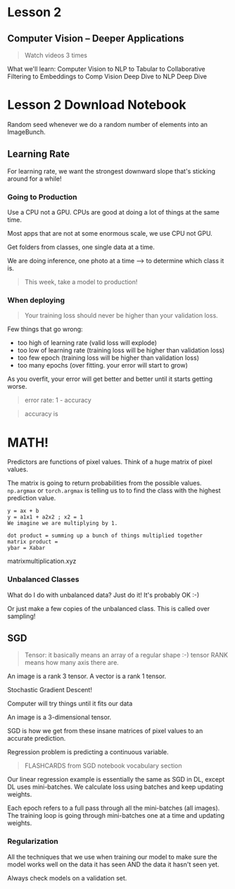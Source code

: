 # Lesson 2
## Computer Vision – Deeper Applications

> Watch videos 3 times

What we'll learn:
  Computer Vision to
    NLP to
     Tabular to
      Collaborative Filtering to
       Embeddings to
        Comp Vision Deep Dive to
         NLP Deep Dive

# Lesson 2 Download Notebook

Random seed whenever we do a random number of elements into an ImageBunch.

## Learning Rate
For learning rate, we want the strongest downward slope that's sticking around for a while!

### Going to Production
Use a CPU not a GPU. CPUs are good at doing a lot of things at the same time.

Most apps that are not at some enormous scale, we use CPU not GPU.

Get folders from classes, one single data at a time.

We are doing inference, one photo at a time --> to determine which class it is.

> This week, take a model to production!

### When deploying
> Your training loss should never be higher than your validation loss.

Few things that go wrong:
- too high of learning rate (valid loss will explode)
- too low of learning rate (training loss will be higher than validation loss)
- too few epoch (training loss will be higher than validation loss)
- too many epochs (over fitting. your error will start to grow)

As you overfit, your error will get better and better until it starts getting worse.

> error rate: 1 - accuracy

> accuracy is

# MATH!
Predictors are functions of pixel values. Think of a huge matrix of pixel values.

The matrix is going to return probabilities from the possible values. `np.argmax` or `torch.argmax` is telling us to to find the class with the highest prediction value.

```
y = ax + b
y = a1x1 + a2x2 ; x2 = 1
We imagine we are multiplying by 1.

dot product = summing up a bunch of things multiplied together
matrix product =
ybar = Xabar
```

matrixmultiplication.xyz

### Unbalanced Classes
What do I do with unbalanced data? Just do it! It's probably OK :-)

Or just make a few copies of the unbalanced class. This is called over sampling!

## SGD
> Tensor: it basically means an array of a regular shape :-)
> tensor RANK means how many axis there are.

An image is a rank 3 tensor.
A vector is a rank 1 tensor.

Stochastic Gradient Descent!

Computer will try things until it fits our data

An image is a 3-dimensional tensor.

SGD is how we get from these insane matrices of pixel values to an accurate prediction.

Regression problem is predicting a continuous variable.

> FLASHCARDS from SGD notebook vocabulary section

Our linear regression example is essentially the same as SGD in DL, except DL uses mini-batches. We calculate loss using batches and keep updating weights.

Each epoch refers to a full pass through all the mini-batches (all images). The training loop is going through mini-batches one at a time and updating weights.

### Regularization
All the techniques that we use when training our model to make sure the model works well on the data it has seen AND the data it hasn't seen yet.

Always check models on a validation set.
